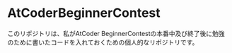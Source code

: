# AtCoderBeginnerContest

このリポジトリは、私がAtCoder BeginnerContestの本番中及び終了後に勉強のために書いたコードを入れておくための個人的なリポジトリです。

